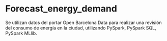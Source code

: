 # Forecast_energy_demand

Se utilizan datos del portar Open Barcelona Data para realizar una revisión del consumo de energía en la ciudad, utilizando PySpark, PySpark SQL, PySpark MLlib.

